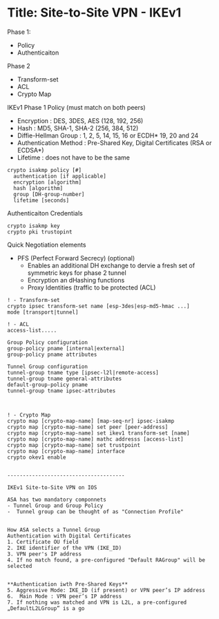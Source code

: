# Title: Site-to-Site VPN - IKEv1

Phase 1:
- Policy
- Authenticaiton

Phase 2
- Transform-set
- ACL
- Crypto Map

IKEv1 Phase 1 Policy (must match on both peers)
- Encryption : DES, 3DES, AES (128, 192, 256)
- Hash : MD5, SHA-1, SHA-2 (256, 384, 512)
- Diffie-Hellman Group : 1, 2, 5, 14, 15, 16 or ECDH* 19, 20 and 24
- Authentication Method : Pre-Shared Key, Digital Certificates (RSA or ECDSA*)
- Lifetime : does not have to be the same

```
crypto isakmp policy [#]
  authentication [if applicable]
  encryption [algorithm]
  hash [algorithm]
  group [DH-group-number]
  lifetime [seconds]
```
Authenticaiton Credentials
```
crypto isakmp key
crypto pki trustopint
```

Quick Negotiation elements
- PFS (Perfect Forward Secrecy) (optional)
	- Enables an additional DH exchange to dervie a fresh set of symmetric keys for phase 2 tunnel
	- Encryption an dHashing functions 
	- Proxy Identities (traffic to be protected (ACL)


```
! - Transform-set
crypto ipsec transform-set name [esp-3des|esp-md5-hmac ...]
mode [transport|tunnel]

! - ACL
access-list.....

Group Policy configuration
group-policy pname [internal|external]
group-policy pname attributes

Tunnel Group configuration
tunnel-group tname type [ipsec-l2l|remote-access]
tunnel-group tname general-attributes
default-group-policy pname
tunnel-group tname ipsec-attributes



! - Crypto Map
crypto map [crypto-map-name] [map-seq-nr] ipsec-isakmp
crypto map [crypto-map-name] set peer [peer-address]
crypto map [crypto-map-name] set ikev1 transform-set [name]
crypto map [crypto-map-name] mathc addresss [access-list]
crypto map [crypto-map-name] set trustpoint
crypto map [crypto-map-name] interface
crypto okev1 enable  


--------------------------------------

IKEv1 Site-to-Site VPN on IOS

ASA has two mandatory componnets
- Tunnel Group and Group Policy
-  Tunnel group can be thought of as "Connection Profile"


How ASA selects a Tunnel Group
Authentication with Digital Certificates
1. Certificate OU field
2. IKE identifier of the VPN (IKE_ID)
3. VPN peer's IP address
4. If no match found, a pre-configured "Default RAGroup" will be selected


**Authentication iwth Pre-Shared Keys**
5. Aggressive Mode: IKE_ID (if present) or VPN peer’s IP address
6.  Main Mode : VPN peer’s IP address
7. If nothing was matched and VPN is L2L, a pre-configured „DefaultL2LGroup” is a go

